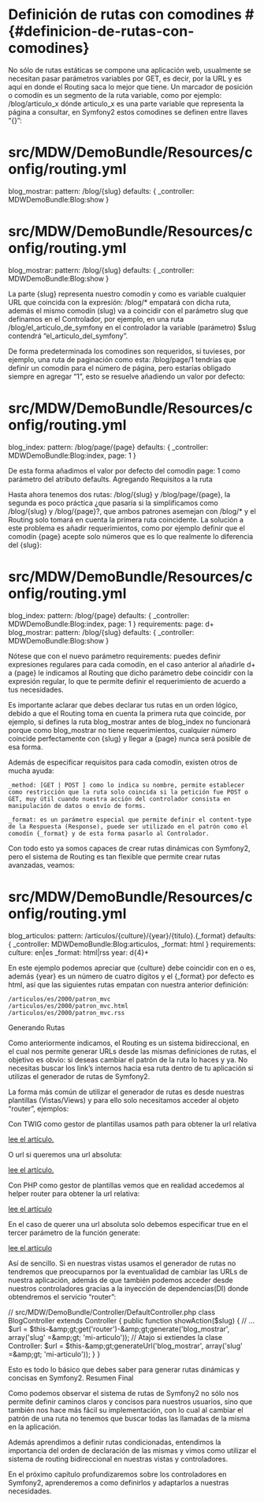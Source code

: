 # Definición de rutas con comodines # {#definicion-de-rutas-con-comodines}

No sólo de rutas estáticas se compone una aplicación web, usualmente se necesitan pasar parámetros variables por GET, es decir, por la URL y es aquí en donde el Routing saca lo mejor que tiene. Un marcador de posición o comodín es un segmento de la ruta variable, como por ejemplo: /blog/articulo_x dónde articulo_x es una parte variable que representa la página a consultar, en Symfony2 estos comodines se definen entre llaves “{}”:

# src/MDW/DemoBundle/Resources/config/routing.yml
blog_mostrar:
    pattern:   /blog/{slug}
    defaults:  { _controller: MDWDemoBundle:Blog:show }  

# src/MDW/DemoBundle/Resources/config/routing.yml
blog_mostrar:
    pattern:   /blog/{slug}
    defaults:  { _controller: MDWDemoBundle:Blog:show }

La parte {slug} representa nuestro comodín y como es variable cualquier URL que coincida con la expresión: /blog/* empatará con dicha ruta, además el mismo comodín (slug) va a coincidir con el parámetro slug que definamos en el Controlador, por ejemplo, en una ruta /blog/el_articulo_de_symfony en el controlador la variable (parámetro) $slug contendrá “el_articulo_del_symfony”.

De forma predeterminada los comodines son requeridos, si tuvieses, por ejemplo, una ruta de paginación como esta: /blog/page/1 tendrías que definir un comodín para el número de página, pero estarías obligado siempre en agregar “1”, esto se resuelve añadiendo un valor por defecto:

# src/MDW/DemoBundle/Resources/config/routing.yml
blog_index:
    pattern: /blog/page/{page}
    defaults: { _controller: MDWDemoBundle:Blog:index, page: 1 }

De esta forma añadimos el valor por defecto del comodín page: 1 como parámetro del atributo defaults.
Agregando Requisitos a la ruta

Hasta ahora tenemos dos rutas: /blog/{slug} y /blog/page/{page}, la segunda es poco práctica ¿que pasaría si la simplificamos como /blog/{slug} y /blog/{page}?, que ambos patrones asemejan con /blog/* y el Routing solo tomará en cuenta la primera ruta coincidente. La solución a este problema es añadir requerimientos, como por ejemplo definir que el comodín {page} acepte solo números que es lo que realmente lo diferencia del {slug}:

# src/MDW/DemoBundle/Resources/config/routing.yml
blog_index:
    pattern: /blog/{page}
    defaults: { _controller: MDWDemoBundle:Blog:index, page:  1 }
    requirements:
        page:  d+
blog_mostrar:
    pattern:   /blog/{slug}
    defaults:  { _controller: MDWDemoBundle:Blog:show }

Nótese que con el nuevo parámetro requirements: puedes definir expresiones regulares para cada comodín, en el caso anterior al añadirle d+ a {page} le indicamos al Routing que dicho parámetro debe coincidir con la expresión regular, lo que te permite definir el requerimiento de acuerdo a tus necesidades.

Es importante aclarar que debes declarar tus rutas en un orden lógico, debido a que el Routing toma en cuenta la primera ruta que coincide, por ejemplo, si defines la ruta blog_mostrar antes de blog_index no funcionará porque como blog_mostrar no tiene requerimientos, cualquier número coincide perfectamente con {slug} y llegar a {page} nunca será posible de esa forma.

Además de especificar requisitos para cada comodín, existen otros de mucha ayuda:

    _method: [GET | POST ] como lo indica su nombre, permite establecer como restricción que la ruta solo coincida si la petición fue POST o GET, muy útil cuando nuestra acción del controlador consista en manipulación de datos o envío de forms.

    _format: es un parámetro especial que permite definir el content-type de la Respuesta (Response), puede ser utilizado en el patrón como el comodín {_format} y de esta forma pasarlo al Controlador.

Con todo esto ya somos capaces de crear rutas dinámicas con Symfony2, pero el sistema de Routing es tan flexible que permite crear rutas avanzadas, veamos:

# src/MDW/DemoBundle/Resources/config/routing.yml
blog_articulos:
    pattern:  /articulos/{culture}/{year}/{titulo}.{_format}
    defaults: { _controller: MDWDemoBundle:Blog:articulos, _format: html }
    requirements:
        culture:  en|es
        _format:  html|rss
        year:     d{4}+

En este ejemplo podemos apreciar que {culture} debe coincidir con en o es, además {year} es un número de cuatro dígitos y el {_format} por defecto es html, así que las siguientes rutas empatan con nuestra anterior definición:

    /articulos/es/2000/patron_mvc
    /articulos/es/2000/patron_mvc.html
    /articulos/es/2000/patron_mvc.rss

Generando Rutas

Como anteriormente indicamos, el Routing es un sistema bidireccional, en el cual nos permite generar URLs desde las mismas definiciones de rutas, el objetivo es obvio: si deseas cambiar el patrón de la ruta lo haces y ya. No necesitas buscar los link’s internos hacia esa ruta dentro de tu aplicación si utilizas el generador de rutas de Symfony2.

La forma más común de utilizar el generador de rutas es desde nuestras plantillas (Vistas/Views) y para ello solo necesitamos acceder al objeto “router”, ejemplos:

Con TWIG como gestor de plantillas usamos path para obtener la url relativa

<a href="{{ path('blog_mostrar', { 'slug': 'mi-articulo' }) }}">
    lee el artículo.
</a>

O url si queremos una url absoluta:

<a href="{{ url('blog_mostrar', { 'slug': 'mi-articulo' }) }}">
    lee el artículo.
</a>

Con PHP como gestor de plantillas vemos que en realidad accedemos al helper router para obtener la url relativa:

<a href="<?php echo $view['router']->generate('blog_mostrar', array('slug' => 'mi-articulo')) ?>">
    lee el artículo
</a>

En el caso de querer una url absoluta solo debemos especificar true en el tercer parámetro de la función generate:

<a href="<?php echo $view['router']->generate('blog_mostrar', array('slug' =>'mi-articulo'), true) ?>;">
    lee el artículo
</a>

Así de sencillo. Si en nuestras vistas usamos el generador de rutas no tendremos que preocuparnos por la eventualidad de cambiar las URLs de nuestra aplicación, además de que también podemos acceder desde nuestros controladores gracias a la inyección de dependencias(DI) donde obtendremos el servicio “router”:

// src/MDW/DemoBundle/Controller/DefaultController.php
class BlogController extends Controller
{
    public function showAction($slug)
    {
      // ...
      $url = $this-&amp;amp;gt;get('router')-&amp;amp;gt;generate('blog_mostrar', array('slug' =&amp;amp;gt; 'mi-articulo'));
      // Atajo si extiendes la clase Controller:
      $url = $this-&amp;amp;gt;generateUrl('blog_mostrar', array('slug' =&amp;amp;gt; 'mi-articulo'));
    }
}

Esto es todo lo básico que debes saber para generar rutas dinámicas y concisas en Symfony2.
Resumen Final

Como podemos observar el sistema de rutas de Symfony2 no sólo nos permite definir caminos claros y concisos para nuestros usuarios, sino que también nos hace más fácil su implementación, con lo cual al cambiar el patrón de una ruta no tenemos que buscar todas las llamadas de la misma en la aplicación.

Además aprendimos a definir rutas condicionadas, entendimos la importancia del orden de declaración de las mismas y vimos como utilizar el sistema de routing bidireccional en nuestras vistas y controladores.

En el próximo capítulo profundizaremos sobre los controladores en Symfony2, aprenderemos a como definirlos y adaptarlos a nuestras necesidades.
